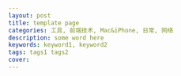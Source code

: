 ```yaml
---
layout: post
title: template page
categories: 工具, 前端技术, Mac&iPhone, 日常, 网络
description: some word here
keywords: keyword1, keyword2
tags: tags1 tags2
cover: 
---
```




